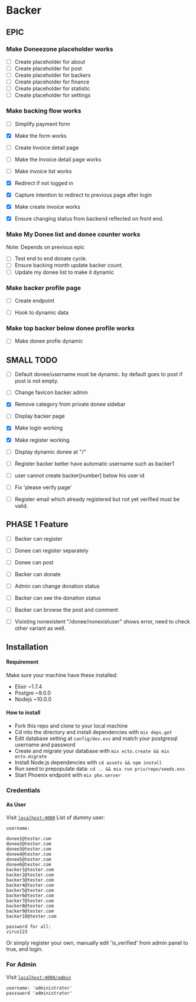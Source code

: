 # Backer

## EPIC

### Make Doneezone placeholder works
- [ ] Create placeholder for about
- [ ] Create placeholder for post
- [ ] Create placeholder for backers
- [ ] Create placeholder for finance
- [ ] Create placeholder for statistic
- [ ] Create placeholder for settings

### Make backing flow works
- [ ] Simplify payment form
- [X] Make the form works
- [ ] Create Invoice detail page
- [ ] Make the Invoice detail page works
- [ ] Make invoice list works
- [x] Redirect if not logged in
- [x] Capture intention to redirect to previous page after login
- [x] Make create invoice works
- [x] Ensure changing status from backend reflected on front end.


### Make My Donee list and donee counter works

Note: Depends on previous epic
- [ ] Test end to end donate cycle.
- [ ] Ensure backing month update backer count.
- [ ] Update my donee list to make it dynamic

### Make backer profile page
- [ ] Create endpoint
- [ ] Hook to dynamic data


### Make top backer below donee profile works
- [ ] Make donee profie dynamic


## SMALL TODO
- [ ] Default donee/username must be dynamic. by default goes to post if post is not empty. 
- [ ] Change favicon backer admin
- [x] Remove category from private donee sidebar
- [ ] Display backer page
- [x] Make login working
- [x] Make register working
- [ ] Display dynamic donee at "/"
- [ ] Register backer better have automatic username such as backer1
- [ ] user cannot create backer[number] below his user id
- [ ] Fix 'please verify page'
- [ ] Register email which already registered but not yet verified must be valid.


## PHASE 1 Feature
- [ ] Backer can register
- [ ] Donee can register separately
- [ ] Donee can post
- [ ] Backer can donate
- [ ] Admin can change donation status
- [ ] Backer can see the donation status
- [ ] Backer can browse the post and comment
- [ ] Visisting nonexistent "/donee/nonexistuser" shows error, need to check other variant as well.



## Installation

#### Requirement

  Make sure your machine have these installed:
  * Elixir ~1.7.4
  * Postgre ~9.0.0
  * Nodejs ~10.0.0

#### How to install
  * Fork this repo and clone to your local machine
  * Cd into the directory and install dependencies with `mix deps.get`
  * Edit database setting at `config/dev.exs` and match your postgresql username and password
  * Create and migrate your database with `mix ecto.create && mix ecto.migrate`
  * Install Node.js dependencies with `cd assets && npm install`
  * Run seed to prepopulate data: `cd .. && mix run priv/repo/seeds.exs`
  * Start Phoenix endpoint with `mix phx.server`

### Credentials

#### As User
Visit [`localhost:4000`](http://localhost:4000)
List of dummy user:

```
username: 

donee1@tester.com
donee2@tester.com
donee3@tester.com
donee4@tester.com
donee5@tester.com
donee6@tester.com
backer1@tester.com
backer2@tester.com
backer3@tester.com
backer4@tester.com
backer5@tester.com
backer6@tester.com
backer7@tester.com
backer8@tester.com
backer9@tester.com
backer10@tester.com

password for all:
virus123

```

Or simply register your own, manually edit 'is_verified' from admin panel to true, and login.

### For Admin
Visit [`localhost:4000/admin`](http://localhost:4000/admin)

```
username: 'administrator' 
passsword 'administrator'

```

